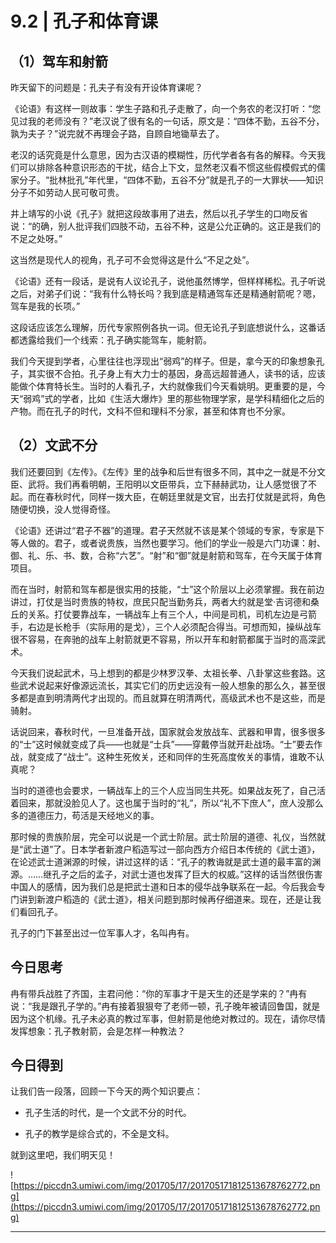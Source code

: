 # 9.2 | 孔子和体育课 

## （1）驾车和射箭

昨天留下的问题是：孔夫子有没有开设体育课呢？

《论语》有这样一则故事：学生子路和孔子走散了，向一个务农的老汉打听：“您见过我的老师没有？”老汉说了很有名的一句话，原文是：“四体不勤，五谷不分，孰为夫子？”说完就不再理会子路，自顾自地锄草去了。

老汉的话究竟是什么意思，因为古汉语的模糊性，历代学者各有各的解释。今天我们可以排除各种意识形态的干扰，结合上下文，显然老汉看不惯这些假模假式的儒家分子。“批林批孔”年代里，“四体不勤，五谷不分”就是孔子的一大罪状——知识分子不如劳动人民可敬可贵。

井上靖写的小说《孔子》就把这段故事用了进去，然后以孔子学生的口吻反省说：“的确，别人批评我们四肢不动，五谷不种，这是公允正确的。这正是我们的不足之处呀。”

这当然是现代人的视角，孔子可不会觉得这是什么“不足之处”。

《论语》还有一段话，是说有人议论孔子，说他虽然博学，但样样稀松。孔子听说之后，对弟子们说：“我有什么特长吗？我到底是精通驾车还是精通射箭呢？嗯，驾车是我的长项。”

这段话应该怎么理解，历代专家照例各执一词。但无论孔子到底想说什么，这番话都透露给我们一个线索：孔子确实能驾车，能射箭。

我们今天提到学者，心里往往也浮现出“弱鸡”的样子。但是，拿今天的印象想象孔子，其实很不合拍。孔子身上有大力士的基因，身高远超普通人，读书的话，应该能做个体育特长生。当时的人看孔子，大约就像我们今天看姚明。更重要的是，今天“弱鸡”式的学者，比如《生活大爆炸》里的那些物理学家，是学科精细化之后的产物。而在孔子的时代，文科不但和理科不分家，甚至和体育也不分家。

## （2）文武不分

我们还要回到《左传》。《左传》里的战争和后世有很多不同，其中之一就是不分文臣、武将。我们再看明朝，王阳明以文臣带兵，立下赫赫武功，让人感觉很了不起。而在春秋时代，同样一拨大臣，在朝廷里就是文官，出去打仗就是武将，角色随便切换，没人觉得奇怪。

《论语》还讲过“君子不器”的道理。君子天然就不该是某个领域的专家，专家是下等人做的。君子，或者说贵族，当然也要学习。他们的学业一般是六门功课：射、御、礼、乐、书、数，合称“六艺”。“射”和“御”就是射箭和驾车，在今天属于体育项目。

而在当时，射箭和驾车都是很实用的技能，“士”这个阶层以上必须掌握。我在前边讲过，打仗是当时贵族的特权，庶民只配当勤务兵，两者大约就是堂·吉诃德和桑丘的关系。打仗要靠战车，一辆战车上有三个人，中间是司机，司机左边是弓箭手，右边是长枪手（实际用的是戈），三个人必须配合得当。可想而知，操纵战车很不容易，在奔驰的战车上射箭就更不容易，所以开车和射箭都属于当时的高深武术。

今天我们说起武术，马上想到的都是少林罗汉拳、太祖长拳、八卦掌这些套路。这些武术说起来好像源远流长，其实它们的历史远没有一般人想象的那么久，甚至很多都是直到明清两代才出现的。而且就算在明清两代，高级武术也不是这些，而是骑射。

话说回来，春秋时代，一旦准备开战，国家就会发放战车、武器和甲胄，很多很多的“士”这时候就变成了兵——也就是“士兵”——穿戴停当就开赴战场。“士”要去作战，就变成了“战士”。这种生死攸关，还和同伴的生死高度攸关的事情，谁敢不认真呢？

当时的道德也会要求，一辆战车上的三个人应当同生共死。如果战友死了，自己活着回来，那就没脸见人了。这也属于当时的“礼”，所以“礼不下庶人”，庶人没那么多的道德压力，苟活是天经地义的事。

那时候的贵族阶层，完全可以说是一个武士阶层。武士阶层的道德、礼仪，当然就是“武士道”了。日本学者新渡户稻造写过一部向西方介绍日本传统的《武士道》，在论述武士道渊源的时候，讲过这样的话：“孔子的教诲就是武士道的最丰富的渊源。……继孔子之后的孟子，对武士道也发挥了巨大的权威。”这样的话当然很伤害中国人的感情，因为我们总是把武士道和日本的侵华战争联系在一起。今后我会专门讲到新渡户稻造的《武士道》，相关问题到那时候再仔细道来。现在，还是让我们看回孔子。

孔子的门下甚至出过一位军事人才，名叫冉有。

## 今日思考

冉有带兵战胜了齐国，主君问他：“你的军事才干是天生的还是学来的？”冉有说：“我是跟孔子学的。”冉有接着狠狠夸了老师一顿，孔子晚年被请回鲁国，就是因为这个机缘。孔子未必真的教过军事，但射箭是他绝对教过的。现在，请你尽情发挥想象：孔子教射箭，会是怎样一种教法？

## 今日得到

让我们告一段落，回顾一下今天的两个知识要点：

* 孔子生活的时代，是一个文武不分的时代。

* 孔子的教学是综合式的，不全是文科。

就到这里吧，我们明天见！

![https://piccdn3.umiwi.com/img/201705/17/201705171812513678762772.png](https://piccdn3.umiwi.com/img/201705/17/201705171812513678762772.png)

---
